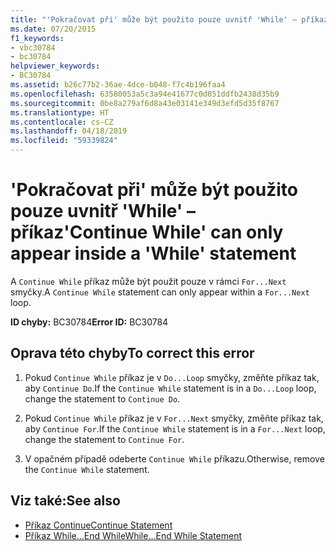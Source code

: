 ```yaml
---
title: "'Pokračovat při' může být použito pouze uvnitř 'While' – příkaz"
ms.date: 07/20/2015
f1_keywords:
- vbc30784
- bc30784
helpviewer_keywords:
- BC30784
ms.assetid: b26c77b2-36ae-4dce-b048-f7c4b196faa4
ms.openlocfilehash: 63580053a5c3a94e41677c0d851ddfb2438d35b9
ms.sourcegitcommit: 0be8a279af6d8a43e03141e349d3efd5d35f8767
ms.translationtype: HT
ms.contentlocale: cs-CZ
ms.lasthandoff: 04/18/2019
ms.locfileid: "59339824"
---
```

# <a name="continue-while-can-only-appear-inside-a-while-statement"></a><span data-ttu-id="7a00a-102">'Pokračovat při' může být použito pouze uvnitř 'While' – příkaz</span><span class="sxs-lookup"><span data-stu-id="7a00a-102">'Continue While' can only appear inside a 'While' statement</span></span>
<span data-ttu-id="7a00a-103">A `Continue While` příkaz může být použit pouze v rámci `For...Next` smyčky.</span><span class="sxs-lookup"><span data-stu-id="7a00a-103">A `Continue While` statement can only appear within a `For...Next` loop.</span></span>  
  
 <span data-ttu-id="7a00a-104">**ID chyby:** BC30784</span><span class="sxs-lookup"><span data-stu-id="7a00a-104">**Error ID:** BC30784</span></span>  
  
## <a name="to-correct-this-error"></a><span data-ttu-id="7a00a-105">Oprava této chyby</span><span class="sxs-lookup"><span data-stu-id="7a00a-105">To correct this error</span></span>  
  
1. <span data-ttu-id="7a00a-106">Pokud `Continue While` příkaz je v `Do...Loop` smyčky, změňte příkaz tak, aby `Continue Do`.</span><span class="sxs-lookup"><span data-stu-id="7a00a-106">If the `Continue While` statement is in a `Do...Loop` loop, change the statement to `Continue Do`.</span></span>  
  
2. <span data-ttu-id="7a00a-107">Pokud `Continue While` příkaz je v `For...Next` smyčky, změňte příkaz tak, aby `Continue For`.</span><span class="sxs-lookup"><span data-stu-id="7a00a-107">If the `Continue While` statement is in a `For...Next` loop, change the statement to `Continue For`.</span></span>  
  
3. <span data-ttu-id="7a00a-108">V opačném případě odeberte `Continue While` příkazu.</span><span class="sxs-lookup"><span data-stu-id="7a00a-108">Otherwise, remove the `Continue While` statement.</span></span>  
  
## <a name="see-also"></a><span data-ttu-id="7a00a-109">Viz také:</span><span class="sxs-lookup"><span data-stu-id="7a00a-109">See also</span></span>

- [<span data-ttu-id="7a00a-110">Příkaz Continue</span><span class="sxs-lookup"><span data-stu-id="7a00a-110">Continue Statement</span></span>](../../visual-basic/language-reference/statements/continue-statement.md)
- [<span data-ttu-id="7a00a-111">Příkaz While...End While</span><span class="sxs-lookup"><span data-stu-id="7a00a-111">While...End While Statement</span></span>](../../visual-basic/language-reference/statements/while-end-while-statement.md)
